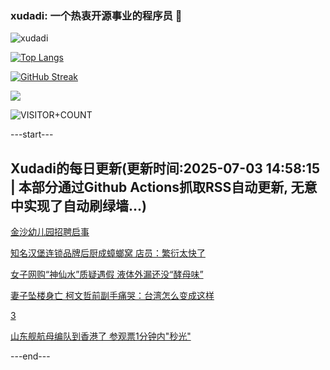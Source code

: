 ### xudadi: 一个热衷开源事业的程序员 👋

![xudadi](https://github-readme-stats-git-masterorgs-github-readme-stats-team.vercel.app/api?username=xudadi)

[![Top Langs](https://github-readme-stats.vercel.app/api/top-langs/?username=xudadi)](https://github.com/anuraghazra/github-readme-stats)

[![GitHub Streak](https://streak-stats.demolab.com?user=xudadi&locale=zh_Hans)](https://git.io/streak-stats)

![](https://raw.githubusercontent.com/xudadi/xudadi/main/assets/github-contribution-grid-snake.svg)

![VISITOR+COUNT](https://komarev.com/ghpvc/?username=xudadi&label=VISITOR+COUNT)


---start---

## Xudadi的每日更新(更新时间:2025-07-03 14:58:15 | 本部分通过Github Actions抓取RSS自动更新, 无意中实现了自动刷绿墙...)

[金沙幼儿园招聘启事](https://www.gongkaoleida.com/article/2488329)

[知名汉堡连锁品牌后厨成蟑螂窝 店员：繁衍太快了](https://m.163.com/news/article/K3HQS6SF0512B07B.html)

[女子网购“神仙水”质疑遇假 液体外漏还没“酵母味”](https://m.163.com/news/article/K3HQ36E805561G0D.html)

[妻子坠楼身亡 柯文哲前副手痛哭：台湾怎么变成这样](https://m.163.com/news/article/K3HOR14C0001899O.html)

[3](https://m.163.com/touch/news/sub/domestic)

[山东舰航母编队到香港了 参观票1分钟内"秒光"](https://m.163.com/news/article/K3HK00A205504DPG.html)

---end---
